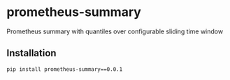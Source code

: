 # prometheus-summary
Prometheus summary with quantiles over configurable sliding time window

## Installation

```
pip install prometheus-summary==0.0.1
```
